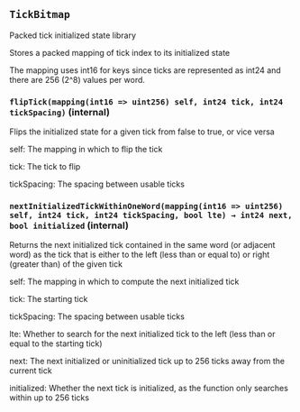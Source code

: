 
## `TickBitmap`

Packed tick initialized state library


Stores a packed mapping of tick index to its initialized state


The mapping uses int16 for keys since ticks are represented as int24 and there are 256 (2^8) values per word.


### `flipTick(mapping(int16 => uint256) self, int24 tick, int24 tickSpacing)` (internal)

Flips the initialized state for a given tick from false to true, or vice versa




self: The mapping in which to flip the tick

tick: The tick to flip

tickSpacing: The spacing between usable ticks


### `nextInitializedTickWithinOneWord(mapping(int16 => uint256) self, int24 tick, int24 tickSpacing, bool lte) → int24 next, bool initialized` (internal)

Returns the next initialized tick contained in the same word (or adjacent word) as the tick that is either
to the left (less than or equal to) or right (greater than) of the given tick




self: The mapping in which to compute the next initialized tick

tick: The starting tick

tickSpacing: The spacing between usable ticks

lte: Whether to search for the next initialized tick to the left (less than or equal to the starting tick)


next: The next initialized or uninitialized tick up to 256 ticks away from the current tick

initialized: Whether the next tick is initialized, as the function only searches within up to 256 ticks


